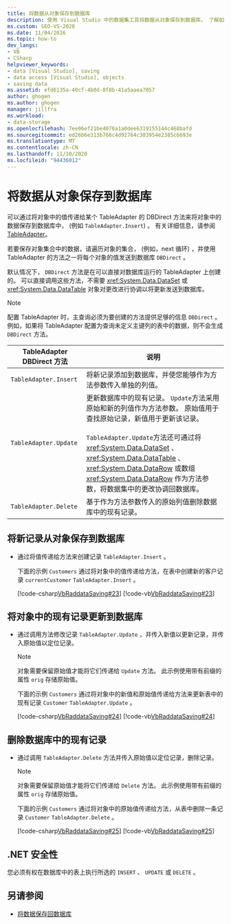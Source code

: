 ```yaml
---
title: 将数据从对象保存到数据库
description: 使用 Visual Studio 中的数据集工具将数据从对象保存到数据库。 了解如何保存新记录、更新现有记录和删除现有记录。
ms.custom: SEO-VS-2020
ms.date: 11/04/2016
ms.topic: how-to
dev_langs:
- VB
- CSharp
helpviewer_keywords:
- data [Visual Studio], saving
- data access [Visual Studio], objects
- saving data
ms.assetid: efd6135a-40cf-4b0d-8f8b-41a5aaea7057
author: ghogen
ms.author: ghogen
manager: jillfra
ms.workload:
- data-storage
ms.openlocfilehash: 7ee06ef21be4076a1a0dee6319155144c468bafd
ms.sourcegitcommit: ed26b6e313b766c4d92764c303954e2385c6693e
ms.translationtype: MT
ms.contentlocale: zh-CN
ms.lasthandoff: 11/10/2020
ms.locfileid: "94436012"
---
```

# <a name="save-data-from-an-object-to-a-database"></a>将数据从对象保存到数据库

可以通过将对象中的值传递给某个 TableAdapter 的 DBDirect 方法来将对象中的数据保存到数据库中， (例如 `TableAdapter.Insert`) 。 有关详细信息，请参阅 [TableAdapter](../data-tools/create-and-configure-tableadapters.md)。

若要保存对象集合中的数据，请遍历对象的集合， (例如，next 循环) ，并使用 TableAdapter 的方法之一将每个对象的值发送到数据库 `DBDirect` 。

默认情况下， `DBDirect` 方法是在可以直接对数据库运行的 TableAdapter 上创建的。 可以直接调用这些方法，不需要 <xref:System.Data.DataSet> 或 <xref:System.Data.DataTable> 对象对更改进行协调以将更新发送到数据库。

> [!NOTE]
> 配置 TableAdapter 时，主查询必须为要创建的方法提供足够的信息 `DBDirect` 。 例如，如果将 TableAdapter 配置为查询未定义主键列的表中的数据，则不会生成 `DBDirect` 方法。

|TableAdapter DBDirect 方法|说明|
| - |-----------------|
|`TableAdapter.Insert`|将新记录添加到数据库，并使您能够作为方法参数传入单独的列值。|
|`TableAdapter.Update`|更新数据库中的现有记录。 `Update`方法采用原始和新的列值作为方法参数。 原始值用于查找原始记录，新值用于更新该记录。<br /><br /> `TableAdapter.Update`方法还可通过将 <xref:System.Data.DataSet> 、 <xref:System.Data.DataTable> 、 <xref:System.Data.DataRow> 或数组 <xref:System.Data.DataRow> 作为方法参数，将数据集中的更改协调回数据库。|
|`TableAdapter.Delete`|基于作为方法参数传入的原始列值删除数据库中的现有记录。|

## <a name="to-save-new-records-from-an-object-to-a-database"></a>将新记录从对象保存到数据库

- 通过将值传递给方法来创建记录 `TableAdapter.Insert` 。

     下面的示例 `Customers` 通过将对象中的值传递给方法，在表中创建新的客户记录 `currentCustomer` `TableAdapter.Insert` 。

     [!code-csharp[VbRaddataSaving#23](../data-tools/codesnippet/CSharp/save-data-from-an-object-to-a-database_1.cs)]
     [!code-vb[VbRaddataSaving#23](../data-tools/codesnippet/VisualBasic/save-data-from-an-object-to-a-database_1.vb)]

## <a name="to-update-existing-records-from-an-object-to-a-database"></a>将对象中的现有记录更新到数据库

- 通过调用方法修改记录 `TableAdapter.Update` ，并传入新值以更新记录，并传入原始值以定位记录。

    > [!NOTE]
    > 对象需要保留原始值才能将它们传递给 `Update` 方法。 此示例使用带有前缀的属性 `orig` 存储原始值。

     下面的示例 `Customers` 通过将对象中的新值和原始值传递给方法来更新表中的现有记录 `Customer` `TableAdapter.Update` 。

     [!code-csharp[VbRaddataSaving#24](../data-tools/codesnippet/CSharp/save-data-from-an-object-to-a-database_2.cs)]
     [!code-vb[VbRaddataSaving#24](../data-tools/codesnippet/VisualBasic/save-data-from-an-object-to-a-database_2.vb)]

## <a name="to-delete-existing-records-from-a-database"></a>删除数据库中的现有记录

- 通过调用 `TableAdapter.Delete` 方法并传入原始值以定位记录，删除记录。

    > [!NOTE]
    > 对象需要保留原始值才能将它们传递给 `Delete` 方法。 此示例使用带有前缀的属性 `orig` 存储原始值。

     下面的示例 `Customers` 通过将对象中的原始值传递给方法，从表中删除一条记录 `Customer` `TableAdapter.Delete` 。

     [!code-csharp[VbRaddataSaving#25](../data-tools/codesnippet/CSharp/save-data-from-an-object-to-a-database_3.cs)]
     [!code-vb[VbRaddataSaving#25](../data-tools/codesnippet/VisualBasic/save-data-from-an-object-to-a-database_3.vb)]

## <a name="net-security"></a>.NET 安全性

您必须有权在数据库中的表上执行所选的 `INSERT` 、 `UPDATE` 或 `DELETE` 。

## <a name="see-also"></a>另请参阅

- [将数据保存回数据库](../data-tools/save-data-back-to-the-database.md)
